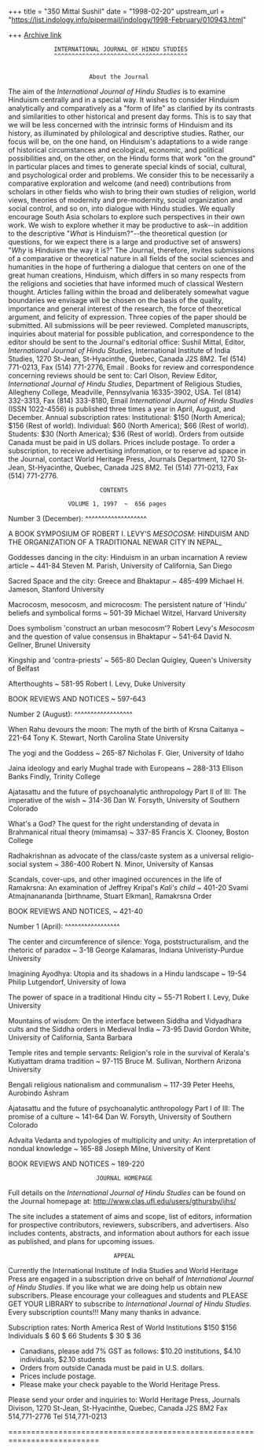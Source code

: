 +++
title = "350 Mittal Sushil"
date = "1998-02-20"
upstream_url = "https://list.indology.info/pipermail/indology/1998-February/010943.html"

+++
[Archive link](https://list.indology.info/pipermail/indology/1998-February/010943.html)

                 INTERNATIONAL JOURNAL OF HINDU STUDIES
                 ^^^^^^^^^^^^^^^^^^^^^^^^^^^^^^^^^^^^^^


                           About the Journal

The aim of the _International Journal of Hindu Studies_ is to examine
Hinduism centrally and in a special way. It wishes to consider Hinduism
analytically and comparatively as a "form of life" as clarified by its
contrasts and similarities to other historical and present day forms. This
is to say that we will be less concerned with the intrinsic forms of
Hinduism and its history, as illuminated by philological and descriptive
studies.  Rather, our focus will be, on the one hand, on Hinduism's
adaptations to a wide range of historical circumstances and ecological,
economic, and political possibilities and, on the other, on the Hindu
forms that work "on the ground" in particular places and times to generate
special kinds of social, cultural, and psychological order and problems.
        We consider this to be necessarily a comparative exploration and
welcome (and need) contributions from scholars in other fields who wish to
bring their own studies of religion, world views, theories of modernity
and pre-modernity, social organization and social control, and so on, into
dialogue with Hindu studies. We equally encourage South Asia scholars to
explore such perspectives in their own work.
        We wish to explore whether it may be productive to ask--in
addition to the descriptive "_What_ is Hinduism?"--the theoretical
question (or questions, for we expect there is a large and productive set
of answers) "_Why_ is Hinduism the way it is?"
        The Journal, therefore, invites submissions of a comparative or
theoretical nature in all fields of the social sciences and humanities in
the hope of furthering a dialogue that centers on one of the great human
creations, Hinduism, which differs in so many respects from the religions
and societies that have informed much of classical Western thought.
        Articles falling within the broad and deliberately somewhat vague
boundaries we envisage will be chosen on the basis of the quality,
importance and general interest of the research, the force of theoretical
argument, and felicity of expression. Three copies of the paper should be
submitted. All submissions will be peer reviewed.
        Completed manuscripts, inquiries about material for possible
publication, and correspondence to the editor should be sent to the
Journal's editorial office: Sushil Mittal, Editor, _International Journal
of Hindu Studies_, International Institute of India Studies, 1270 St-Jean,
St-Hyacinthe, Quebec, Canada J2S 8M2. Tel (514) 771-0213, Fax (514)
771-2776, Email <mittals at magellan.umontreal.ca>.
        Books for review and correspondence concerning reviews should be
sent to: Carl Olson, Review Editor, _International Journal of Hindu
Studies_, Department of Religious Studies, Allegheny College, Meadville,
Pennsylvania 16335-3902, USA. Tel (814) 332-3313, Fax (814)  333-8180,
Email <colson at alleg.edu>
        _International Journal of Hindu Studies_ (ISSN 1022-4556) is
published three times a year in April, August, and December. Annual
subscription rates: Institutional: $150 (North America); $156 (Rest of
world). Individual: $60 (North America); $66 (Rest of world). Students:
$30 (North America); $36 (Rest of world). Orders from outside Canada must
be paid in US dollars. Prices include postage.
        To order a subscription, to receive advertising information, or to
reserve ad space in the Journal, contact World Heritage Press, Journals
Department, 1270 St-Jean, St-Hyacinthe, Quebec, Canada J2S 8M2. Tel (514)
771-0213, Fax (514) 771-2776.


                              CONTENTS

                     VOLUME 1, 1997  ~  656 pages


Number 3 (December):
^^^^^^^^^^^^^^^^^^^

A BOOK SYMPOSIUM OF ROBERT I. LEVY'S _MESOCOSM_: HINDUISM AND THE
ORGANIZATION OF A TRADITIONAL NEWAR CITY IN NEPAL_

Goddesses dancing in the city: Hinduism in an urban incarnation
        A review article  ~ 441-84
        Steven M. Parish, University of California, San Diego

Sacred Space and the city: Greece and Bhaktapur  ~ 485-499
        Michael H. Jameson, Stanford University

Macrocosm, mesocosm, and microcosm: The persistent nature of 'Hindu'
        beliefs and symbolical forms  ~ 501-39
        Michael Witzel, Harvard University

Does symbolism 'construct an urban mesocosm'? Robert Levy's _Mesocosm_
        and the question of value consensus in Bhaktapur  ~ 541-64
        David N. Gellner, Brunel University

Kingship and 'contra-priests'  ~ 565-80
        Declan Quigley, Queen's University of Belfast

Afterthoughts  ~ 581-95
        Robert I. Levy, Duke University

BOOK REVIEWS AND NOTICES  ~ 597-643


Number 2 (August):
^^^^^^^^^^^^^^^^^^

When Rahu devours the moon: The myth of the birth of
        Krsna Caitanya  ~ 221-64
        Tony K. Stewart, North Carolina State University

The yogi and the Goddess  ~ 265-87
        Nicholas F. Gier, University of Idaho

Jaina ideology and early Mughal trade with Europeans  ~ 288-313
        Ellison Banks Findly, Trinity College

Ajatasattu and the future of psychoanalytic anthropology
        Part II of III: The imperative of the wish  ~ 314-36
        Dan W. Forsyth, University of Southern Colorado

What's a God? The quest for the right understanding of devata in
        Brahmanical ritual theory (mimamsa)  ~ 337-85
        Francis X. Clooney, Boston College

Radhakrishnan as advocate of the class/caste system as a universal
        religio-social system  ~ 386-400
        Robert N. Minor, University of Kansas

Scandals, cover-ups, and other imagined occurences in the life of
        Ramakrsna: An examination of Jeffrey Kripal's _Kali's
        child_  ~ 401-20
        Svami Atmajnanananda [birthname, Stuart Elkman], Ramakrsna Order

BOOK REVIEWS AND NOTICES, ~ 421-40


Number 1 (April):
^^^^^^^^^^^^^^^^^

The center and circumference of silence: Yoga, poststructuralism,
        and the rhetoric of paradox  ~ 3-18
        George Kalamaras, Indiana Univeristy-Purdue University

Imagining Ayodhya: Utopia and its shadows in a Hindu landscape  ~ 19-54
        Philip Lutgendorf, University of Iowa

The power of space in a traditional Hindu city  ~ 55-71
        Robert I. Levy, Duke University

Mountains of wisdom: On the interface between Siddha and Vidyadhara
        cults and the Siddha orders in Medieval India  ~ 73-95
        David Gordon White, University of California, Santa Barbara

Temple rites and temple servants: Religion's role in the survival of
        Kerala's Kutiyattam drama tradition  ~ 97-115
        Bruce M. Sullivan, Northern Arizona University

Bengali religious nationalism and communalism  ~ 117-39
        Peter Heehs, Aurobindo Ashram

Ajatasattu and the future of psychoanalytic anthropology
        Part I of III: The promise of a culture  ~ 141-64
        Dan W. Forsyth, University of Southern Colorado

Advaita Vedanta and typologies of multiplicity and unity: An
        interpretation of nondual knowledge  ~ 165-88
        Joseph Milne, University of Kent

BOOK REVIEWS AND NOTICES  ~ 189-220


                             JOURNAL HOMEPAGE

Full details on the _International Journal of Hindu Studies_ can be found
on the Journal homepage at:  http://www.clas.ufl.edu/users/gthursby/ijhs/

The site includes a statement of aims and scope, list of editors,
information for prospective contributors, reviewers, subscribers, and
advertisers.  Also includes contents, abstracts, and information about
authors for each issue as published, and plans for upcoming issues.


                                  APPEAL

Currently the International Institute of India Studies and World Heritage
Press are engaged in a subscription drive on behalf of _International
Journal of Hindu Studies_. If you like what we are doing help us obtain
new subscribers. Please encourage your colleagues and students and PLEASE
GET YOUR LIBRARY to subscribe to _International Journal of Hindu Studies_.
Every subscription counts!!! Many many thanks in advance.

Subscription rates:
                        North America      Rest of World
Institutions            $150               $156
Individuals             $ 60               $ 66
Students                $ 30               $ 36

* Canadians, please add 7% GST as follows: $10.20 institutions,
        $4.10 individuals, $2.10 students
* Orders from outside Canada must be paid in U.S. dollars.
* Prices include postage.
* Please make your check payable to the World Heritage Press.

Please send your order and inquiries to: World Heritage Press, Journals
        Divison, 1270 St-Jean, St-Hyacinthe, Quebec, Canada J2S 8M2
        Fax 514,771-2776 Tel 514,771-0213

 ==========================================================================



